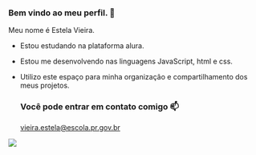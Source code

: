 ### Bem vindo ao meu perfil. 🦋

Meu nome é Estela Vieira.

- Estou estudando na plataforma alura.
- Estou me desenvolvendo nas linguagens JavaScript, html e css.
- Utilizo este espaço para minha organização e compartilhamento dos meus projetos.

  ### Você pode entrar em contato comigo 📫

  vieira.estela@escola.pr.gov.br



![](https://media.tenor.com/8sQqQu6bepoAAAAM/spfc-s%C3%A3o-paulo.gif)
